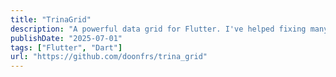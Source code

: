 ```yaml
---
title: "TrinaGrid"
description: "A powerful data grid for Flutter. I've helped fixing many bugs and implementing new features."
publishDate: "2025-07-01"
tags: ["Flutter", "Dart"]
url: "https://github.com/doonfrs/trina_grid"
---
```

